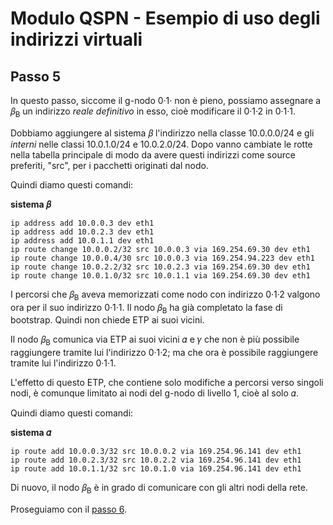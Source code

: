 # Modulo QSPN - Esempio di uso degli indirizzi virtuali

## Passo 5

In questo passo, siccome il g-nodo 0·1· non è pieno, possiamo assegnare a 𝛽<sub>B</sub> un indirizzo
*reale* *definitivo* in esso, cioè modificare il 0·1·2 in 0·1·1.

Dobbiamo aggiungere al sistema 𝛽 l'indirizzo nella classe 10.0.0.0/24 e gli *interni* nelle classi 10.0.1.0/24 e 10.0.2.0/24.
Dopo vanno cambiate le rotte nella tabella principale di modo da avere questi indirizzi come source preferiti, "src",
per i pacchetti originati dal nodo.

Quindi diamo questi comandi:

**sistema 𝛽**
```
ip address add 10.0.0.3 dev eth1
ip address add 10.0.2.3 dev eth1
ip address add 10.0.1.1 dev eth1
ip route change 10.0.0.2/32 src 10.0.0.3 via 169.254.69.30 dev eth1
ip route change 10.0.0.4/30 src 10.0.0.3 via 169.254.94.223 dev eth1
ip route change 10.0.2.2/32 src 10.0.2.3 via 169.254.69.30 dev eth1
ip route change 10.0.1.0/32 src 10.0.1.1 via 169.254.69.30 dev eth1
```

I percorsi che 𝛽<sub>B</sub> aveva memorizzati come nodo con indirizzo 0·1·2 valgono ora per il suo indirizzo 0·1·1.
Il nodo 𝛽<sub>B</sub> ha già completato la fase di bootstrap. Quindi non chiede ETP ai suoi vicini.

Il nodo 𝛽<sub>B</sub> comunica via ETP ai suoi vicini 𝛼 e 𝛾 che non è più possibile raggiungere tramite lui
l'indirizzo 0·1·2; ma che ora è possibile raggiungere tramite lui l'indirizzo 0·1·1.

L'effetto di questo ETP, che contiene solo modifiche a percorsi verso singoli nodi, è comunque limitato ai
nodi del g-nodo di livello 1, cioè al solo 𝛼.

Quindi diamo questi comandi:

**sistema 𝛼**
```
ip route add 10.0.0.3/32 src 10.0.0.2 via 169.254.96.141 dev eth1
ip route add 10.0.2.3/32 src 10.0.2.2 via 169.254.96.141 dev eth1
ip route add 10.0.1.1/32 src 10.0.1.0 via 169.254.96.141 dev eth1
```

Di nuovo, il nodo 𝛽<sub>B</sub> è in grado di comunicare con gli altri nodi della rete.

Proseguiamo con il [passo 6](Step6.md).

